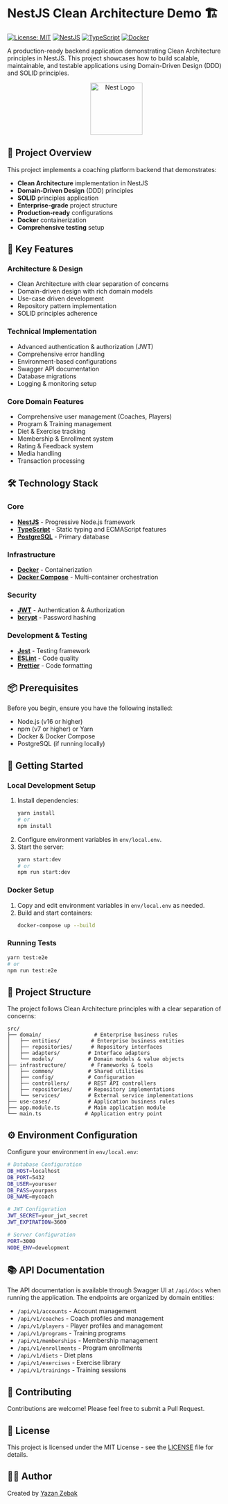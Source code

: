 
# NestJS Clean Architecture Demo 🏗️

[![License: MIT](https://img.shields.io/badge/License-MIT-yellow.svg)](https://opensource.org/licenses/MIT)
[![NestJS](https://img.shields.io/badge/NestJS-8.x-red.svg)](https://nestjs.com/)
[![TypeScript](https://img.shields.io/badge/TypeScript-4.x-blue.svg)](https://www.typescriptlang.org/)
[![Docker](https://img.shields.io/badge/Docker-20.x-blue.svg)](https://www.docker.com/)

A production-ready backend application demonstrating Clean Architecture principles in NestJS. This project showcases how to build scalable, maintainable, and testable applications using Domain-Driven Design (DDD) and SOLID principles.

<p align="center">
  <img src="https://nestjs.com/img/logo-small.svg" width="120" alt="Nest Logo" />
</p>

## 🎯 Project Overview

This project implements a coaching platform backend that demonstrates:

- **Clean Architecture** implementation in NestJS
- **Domain-Driven Design** (DDD) principles
- **SOLID** principles application
- **Enterprise-grade** project structure
- **Production-ready** configurations
- **Docker** containerization
- **Comprehensive testing** setup

## 🌟 Key Features

### Architecture & Design
- Clean Architecture with clear separation of concerns
- Domain-driven design with rich domain models
- Use-case driven development
- Repository pattern implementation
- SOLID principles adherence

### Technical Implementation
- Advanced authentication & authorization (JWT)
- Comprehensive error handling
- Environment-based configurations
- Swagger API documentation
- Database migrations
- Logging & monitoring setup

### Core Domain Features
- Comprehensive user management (Coaches, Players)
- Program & Training management
- Diet & Exercise tracking
- Membership & Enrollment system
- Rating & Feedback system
- Media handling
- Transaction processing

## 🛠️ Technology Stack

### Core
- **[NestJS](https://nestjs.com/)** - Progressive Node.js framework
- **[TypeScript](https://www.typescriptlang.org/)** - Static typing and ECMAScript features
- **[PostgreSQL](https://www.postgresql.org/)** - Primary database

### Infrastructure
- **[Docker](https://www.docker.com/)** - Containerization
- **[Docker Compose](https://docs.docker.com/compose/)** - Multi-container orchestration

### Security
- **[JWT](https://jwt.io/)** - Authentication & Authorization
- **[bcrypt](https://github.com/kelektiv/node.bcrypt.js)** - Password hashing

### Development & Testing
- **[Jest](https://jestjs.io/)** - Testing framework
- **[ESLint](https://eslint.org/)** - Code quality
- **[Prettier](https://prettier.io/)** - Code formatting

## 📦 Prerequisites

Before you begin, ensure you have the following installed:
- Node.js (v16 or higher)
- npm (v7 or higher) or Yarn
- Docker & Docker Compose
- PostgreSQL (if running locally)

## 🚀 Getting Started

### Local Development Setup

1. Install dependencies:
   ```bash
   yarn install
   # or
   npm install
   ```
2. Configure environment variables in `env/local.env`.
3. Start the server:
   ```bash
   yarn start:dev
   # or
   npm run start:dev
   ```

### Docker Setup

1. Copy and edit environment variables in `env/local.env` as needed.
2. Build and start containers:
   ```bash
   docker-compose up --build
   ```

### Running Tests

```bash
yarn test:e2e
# or
npm run test:e2e
```

## 📁 Project Structure

The project follows Clean Architecture principles with a clear separation of concerns:

```
src/
├── domain/                 # Enterprise business rules
│   ├── entities/          # Enterprise business entities
│   ├── repositories/      # Repository interfaces
│   ├── adapters/         # Interface adapters
│   └── models/           # Domain models & value objects
├── infrastructure/        # Frameworks & tools
│   ├── common/           # Shared utilities
│   ├── config/           # Configuration
│   ├── controllers/      # REST API controllers
│   ├── repositories/     # Repository implementations
│   └── services/         # External service implementations
├── use-cases/            # Application business rules
├── app.module.ts         # Main application module
└── main.ts              # Application entry point
```

## ⚙️ Environment Configuration

Configure your environment in `env/local.env`:

```bash
# Database Configuration
DB_HOST=localhost
DB_PORT=5432
DB_USER=youruser
DB_PASS=yourpass
DB_NAME=mycoach

# JWT Configuration
JWT_SECRET=your_jwt_secret
JWT_EXPIRATION=3600

# Server Configuration
PORT=3000
NODE_ENV=development
```

## 📚 API Documentation

The API documentation is available through Swagger UI at `/api/docs` when running the application. The endpoints are organized by domain entities:

- `/api/v1/accounts` - Account management
- `/api/v1/coaches` - Coach profiles and management
- `/api/v1/players` - Player profiles and management
- `/api/v1/programs` - Training programs
- `/api/v1/memberships` - Membership management
- `/api/v1/enrollments` - Program enrollments
- `/api/v1/diets` - Diet plans
- `/api/v1/exercises` - Exercise library
- `/api/v1/trainings` - Training sessions

## 🤝 Contributing

Contributions are welcome! Please feel free to submit a Pull Request.

## 📝 License

This project is licensed under the MIT License - see the [LICENSE](LICENSE) file for details.

## 🙋‍♂️ Author

Created by [Yazan Zebak](https://github.com/YazanZebak)
